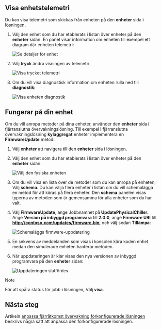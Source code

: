 ## <a name="view-device-telemetry"></a>Visa enhetstelemetri

Du kan visa telemetri som skickas från enheten på den **enheter** sida i lösningen.

1. Välj den enhet som du har etablerats i listan över enheter på den **enheter** sidan. En panel visar information om enheten till exempel ett diagram där enheten telemetri:

    ![Se detaljer för enhet](media/iot-suite-visualize-connecting/devicesdetail.png)

1. Välj **tryck** ändra visningen av telemetri:

    ![Visa trycket telemetri](media/iot-suite-visualize-connecting/devicespressure.png)

1. Om du vill visa diagnostisk information om enheten rulla ned till **diagnostik**:

    ![Visa enheten diagnostik](media/iot-suite-visualize-connecting/devicesdiagnostics.png)

## <a name="act-on-your-device"></a>Fungerar på din enhet

Om du vill anropa metoder på dina enheter, använder den **enheter** sida i fjärranslutna övervakningslösning. Till exempel i fjärranslutna övervakningslösning **kylaggregat** enheter implementera en **FirmwareUpdate** metod.

1. Välj **enheter** att navigera till den **enheter** sida i lösningen.

1. Välj den enhet som du har etablerats i listan över enheter på den **enheter** sidan:

    ![Välj den fysiska enheten](media/iot-suite-visualize-connecting/devicesselect.png)

1. Om du vill visa en lista över de metoder som du kan anropa på enheten, Välj **schema**. Du kan välja flera enheter i listan om du vill schemalägga en metod för att köras på flera enheter. Den **schema** panelen visas typerna av metoden som är gemensamma för alla enheter som du har valt.

1. Välj **FirmwareUpdate**, ange Jobbnamnet på **UpdatePhysicalChiller**. Ange **Version på inbyggd programvara** till **2.0.0**, ange **Firmware URI** till **http://contoso.com/updates/firmware.bin**, och välj sedan  **Tillämpa**:

    ![Schemalägga firmware-uppdatering](media/iot-suite-visualize-connecting/deviceschedule.png)

1. En sekvens av meddelanden som visas i konsolen köra koden enhet medan den simulerade enheten hanterar metoden.

1. När uppdateringen är klar visas den nya versionen av inbyggd programvara på den **enheter** sidan:

    ![Uppdateringen slutfördes](media/iot-suite-visualize-connecting/complete.png)

> [!NOTE]
> För att spåra status för jobb i lösningen, Välj **visa**.

## <a name="next-steps"></a>Nästa steg

Artikeln [anpassa fjärråtkomst övervakning förkonfigurerade lösningen](../articles/iot-suite/iot-suite-remote-monitoring-customize.md) beskrivs några sätt att anpassa den förkonfigurerade lösningen.